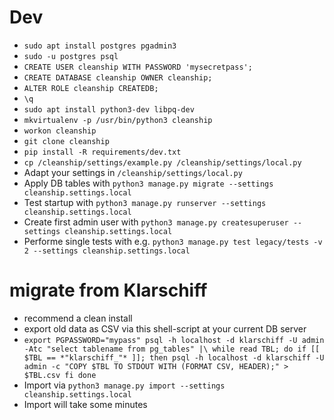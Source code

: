 # Dev

* `sudo apt install postgres pgadmin3`
* `sudo -u postgres psql`
* `CREATE USER cleanship WITH PASSWORD 'mysecretpass';`
* `CREATE DATABASE cleanship OWNER cleanship;`
* `ALTER ROLE cleanship CREATEDB;`
* `\q`
* `sudo apt install python3-dev libpq-dev`
* `mkvirtualenv -p /usr/bin/python3 cleanship`
* `workon cleanship`
* `git clone cleanship`
* `pip install -R requirements/dev.txt`
* `cp /cleanship/settings/example.py /cleanship/settings/local.py`
* Adapt your settings in `/cleanship/settings/local.py`
* Apply DB tables with `python3 manage.py migrate --settings cleanship.settings.local`
* Test startup with `python3 manage.py runserver --settings cleanship.settings.local`
* Create first admin user with `python3 manage.py createsuperuser --settings cleanship.settings.local`
* Performe single tests with e.g. `python3 manage.py test legacy/tests -v 2 --settings cleanship.settings.local`

# migrate from Klarschiff

* recommend a clean install 
* export old data as CSV via this shell-script at your current DB server
* `export PGPASSWORD="mypass"
psql -h localhost -d klarschiff -U admin -Atc "select tablename from pg_tables" |\
  while read TBL; do
    if [[ $TBL == *"klarschiff_"* ]]; then
        psql -h localhost -d klarschiff -U admin -c "COPY $TBL TO STDOUT WITH (FORMAT CSV, HEADER);" > $TBL.csv
    fi
  done`
* Import via `python3 manage.py import --settings cleanship.settings.local`
* Import will take some minutes
